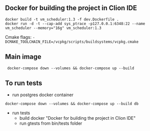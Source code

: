 ## Docker for building the project in Clion IDE

```
docker build -t vm_scheduler:1.3 -f dev.Dockerfile .
docker run -d -t --cap-add sys_ptrace -p127.0.0.1:6348:22 --name vm_scheduler --memory="16g" vm_scheduler:1.3
```
Cmake flags: `-DCMAKE_TOOLCHAIN_FILE=/vcpkg/scripts/buildsystems/vcpkg.cmake`

## Main image

```
 docker-compose down --volumes && docker-compose up --build
```

## To run tests
- run postgres docker container
```
docker-compose down --volumes && docker-compose up --build db
```
- run tests
  - build docker "Docker for building the project in Clion IDE"
  - run gtests from bin/tests folder
